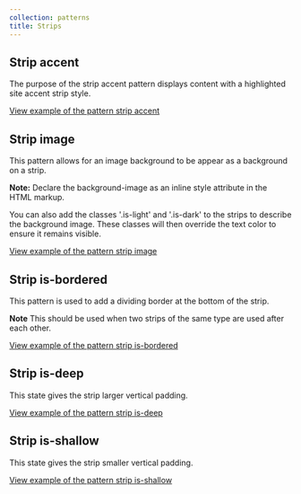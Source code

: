 ```yaml
---
collection: patterns
title: Strips
---
```


## Strip accent
The purpose of the strip accent pattern displays content with a highlighted
site accent strip style.

<a href="https://vanilla-framework.github.io/vanilla-brochure-theme/examples/patterns/strip/accent/"
  class="js-example">
  View example of the pattern strip accent
</a>

## Strip image
This pattern allows for an image background to be appear as a background on a strip.

**Note:** Declare the background-image as an inline style attribute in the HTML markup.

You can also add the classes '.is-light' and '.is-dark' to the strips to describe the background image.
These classes will then override the text color to ensure it remains visible.

<a href="https://vanilla-framework.github.io/vanilla-brochure-theme/examples/patterns/strip/image"
  class="js-example">
  View example of the pattern strip image
</a>

## Strip is-bordered
This pattern is used to add a dividing border at the bottom of the strip.

**Note** This should be used when two strips of the same type are used after each other.

<a href="https://vanilla-framework.github.io/vanilla-brochure-theme/examples/patterns/strip/is-bordered/"
  class="js-example">
  View example of the pattern strip is-bordered
</a>

## Strip is-deep
This state gives the strip larger vertical padding.

<a href="https://vanilla-framework.github.io/vanilla-brochure-theme/examples/patterns/strip/deep/"
  class="js-example">
  View example of the pattern strip is-deep
</a>

## Strip is-shallow
This state gives the strip smaller vertical padding.

<a href="https://vanilla-framework.github.io/vanilla-brochure-theme/examples/patterns/strip/shallow/"
  class="js-example">
  View example of the pattern strip is-shallow
</a>
